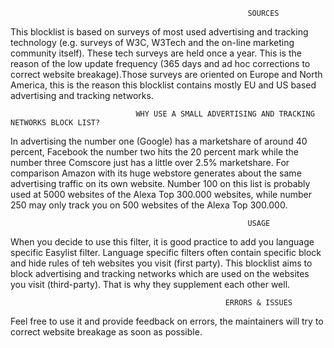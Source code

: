                                                          SOURCES
This blocklist is based on surveys of most used advertising and tracking technology (e.g. surveys of W3C, W3Tech and the
on-line marketing community itself). These tech surveys are held once a year. This is the reason of the low update frequency 
(365 days and ad hoc corrections to correct website breakage).Those surveys are oriented on Europe and North America, this is
the reason this blocklist contains mostly EU and US based advertising and tracking networks. 

                                WHY USE A SMALL ADVERTISING AND TRACKING NETWORKS BLOCK LIST? 
In advertising the number one (Google) has a marketshare of around 40 percent, Facebook the number two hits the 20 percent mark 
while the number three Comscore just has a little over 2.5% marketshare. For comparison Amazon with its huge webstore generates 
about the same advertising traffic on its own website. Number 100 on this list is probably used at 5000 websites of the Alexa 
Top 300.000 websites, while number 250 may only track you on 500 websites of the Alexa Top 300.000. 

                                                         USAGE 
When you decide to use this filter, it is good practice to add you language specific Easylist filter. Language specific filters
often contain specific block and hide rules of teh websites you visit (first party). This blocklist aims to block advertising 
and tracking networks which are used on the websites you visit (third-party). That is why they supplement each other well.    

                                                    ERRORS & ISSUES
Feel free to use it and provide feedback on errors, the maintainers will try to correct website breakage as soon as possible.  

